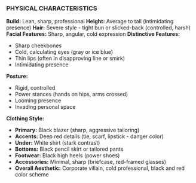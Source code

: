 ### PHYSICAL CHARACTERISTICS

**Build:** Lean, sharp, professional
**Height:** Average to tall (intimidating presence)
**Hair:** Severe style - tight bun or slicked-back (controlled, harsh)
**Facial Features:** Sharp, angular, cold expression
**Distinctive Features:**
- Sharp cheekbones
- Cold, calculating eyes (gray or ice blue)
- Thin lips (often in disapproving line or smirk)
- Intimidating presence

**Posture:**
- Rigid, controlled
- Power stances (hands on hips, arms crossed)
- Looming presence
- Invading personal space

**Clothing Style:**
- **Primary:** Black blazer (sharp, aggressive tailoring)
- **Accents:** Deep red details (tie, scarf, lipstick - danger color)
- **Under:** White shirt (stark contrast)
- **Bottoms:** Black pencil skirt or tailored pants
- **Footwear:** Black high heels (power shoes)
- **Accessories:** Minimal, sharp (briefcase, red-framed glasses)
- **Overall Aesthetic:** Corporate villain, cold professional, black and red color scheme
